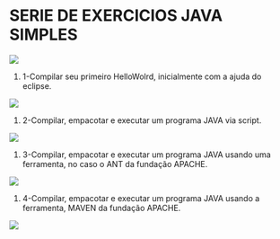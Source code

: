 

# SERIE DE EXERCICIOS JAVA SIMPLES

![](https://lh5.googleusercontent.com/-PrQbj4SXXxM/VB97J6pAWPI/AAAAAAAABzw/IZpE0z0Gu7Q/w390-h551-no/Exerc%C3%ADcios1.jpg)

1. 1-Compilar seu primeiro HelloWolrd, inicialmente com a ajuda do eclipse.

![](https://lh4.googleusercontent.com/-7FDIwzy2iyE/VB996SFhyYI/AAAAAAAAB0E/iYlhCNC7Nf8/w669-h338-no/Hello_World.png)

1. 2-Compilar, empacotar e executar um programa JAVA via script.

![](https://lh6.googleusercontent.com/-N-VleWf8yeI/VB9-dkQoQVI/AAAAAAAAB0s/nmSxyEptjCs/w650-h251-no/build-script.png)

1. 3-Compilar, empacotar e executar um programa JAVA usando uma ferramenta, no caso o ANT da fundação APACHE.

![](https://lh4.googleusercontent.com/-A9pl5MZWVB0/VB9_N0xgLBI/AAAAAAAAB1U/H1hi2Poe7W0/w554-h343-no/apache_ant.png)

1. 4-Compilar, empacotar e executar um programa JAVA usando a ferramenta, MAVEN da fundação APACHE.

![](https://lh3.googleusercontent.com/-tEEDriJ8y2U/VB-AEwfKYHI/AAAAAAAAB14/UYt0Na9HQvg/w462-h106-no/Maven_logo.gif)
